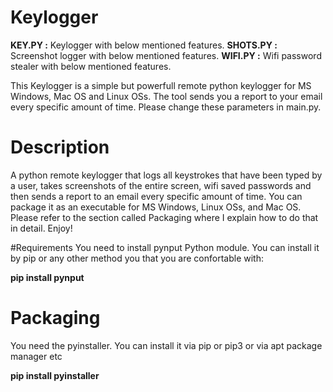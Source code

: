 # Keylogger

**KEY.PY :** Keylogger with below mentioned features.
**SHOTS.PY :** Screenshot logger with below mentioned features.
**WIFI.PY :** Wifi password stealer with below mentioned features.

This Keylogger is a simple but powerfull remote python keylogger for MS Windows, Mac OS and Linux OSs. The tool sends you a report to your email every specific amount of time. Please change these parameters in main.py.

# Description
A python remote keylogger that logs all keystrokes that have been typed by a user, takes screenshots of the entire screen, wifi saved passwords and then sends a report to an email every specific amount of time. You can package it as an executable for MS Windows, Linux OSs, and Mac OS. Please refer to the section called Packaging where I explain how to do that in detail. Enjoy!

#Requirements
You need to install pynput Python module. You can install it by pip or any other method you that you are confortable with:

**pip install pynput**

# Packaging
You need the pyinstaller. You can install it via pip or pip3 or via apt package manager etc

**pip install pyinstaller**
